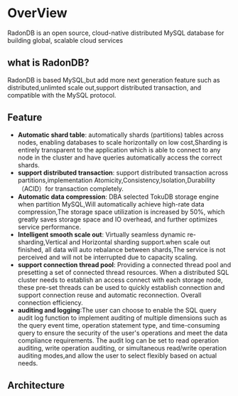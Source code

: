 # OverView
RadonDB is an open source, cloud-native distributed MySQL database for building global, scalable cloud services

## what is RadonDB?

RadonDB is based MySQL,but add more next generation feature such as distributed,unlimted scale out,support distributed transaction, and compatible with the MySQL protocol.

## Feature

* **Automatic shard table**: automatically shards (partitions) tables across nodes, enabling databases to scale horizontally on low cost,Sharding is entirely transparent to the application which is able to connect to any node in the cluster and have queries automatically access the correct shards.
* **support distributed transaction**: support distributed transaction across partitions,implementation Atomicity,Consistency,Isolation,Durability （ACID）for transaction completely.
* **Automatic data compression**: DBA selected TokuDB storage engine when partition MySQL,Will automatically achieve high-rate data compression,The storage space utilization is increased by 50%, which greatly saves storage space and IO overhead, and further optimizes service performance.
* **Intelligent smooth scale out**: Virtually seamless dynamic re-sharding,Vertical and Horizontal sharding support.when scale out finished, all data will auto rebalance between shards,The service is not perceived and will not be interrupted due to capacity scaling.
* **support connection thread pool**: Providing a connected thread pool and presetting a set of connected thread resources. When a distributed SQL cluster needs to establish an access connect with each storage node, these pre-set threads can be used to quickly establish connection and support connection reuse and automatic reconnection. Overall connection efficiency.
* **auditing and logging**:The user can choose to enable the SQL query audit log function to implement auditing of multiple dimensions such as the query event time, operation statement type, and time-consuming query to ensure the security of the user's operations and meet the data compliance requirements. The audit log can be set to read operation auditing, write operation auditing, or simultaneous read/write operation auditing modes,and allow the user to select flexibly based on actual needs.

## Architecture
